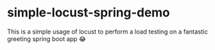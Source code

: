 # simple-locust-spring-demo
 This is a simple usage of locust to perform a load testing on a fantastic greeting spring boot app 😂


